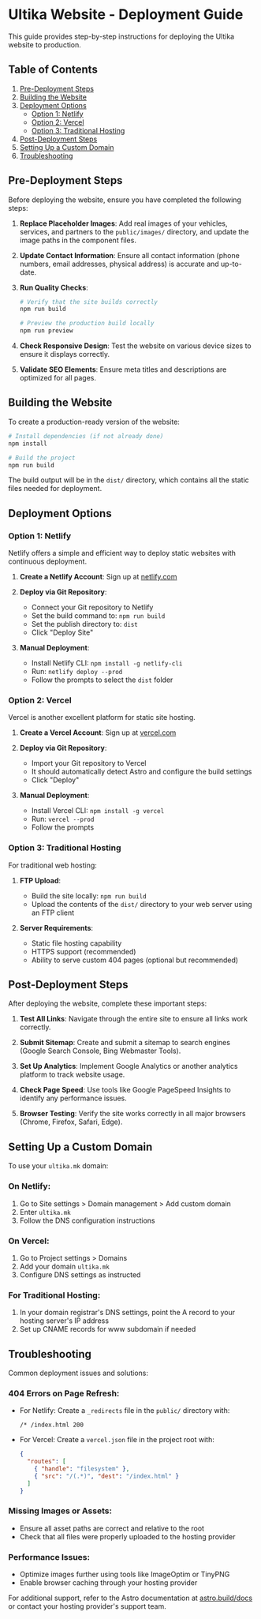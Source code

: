 # Ultika Website - Deployment Guide

This guide provides step-by-step instructions for deploying the Ultika website to production.

## Table of Contents

1. [Pre-Deployment Steps](#pre-deployment-steps)
2. [Building the Website](#building-the-website)
3. [Deployment Options](#deployment-options)
   - [Option 1: Netlify](#option-1-netlify)
   - [Option 2: Vercel](#option-2-vercel)
   - [Option 3: Traditional Hosting](#option-3-traditional-hosting)
4. [Post-Deployment Steps](#post-deployment-steps)
5. [Setting Up a Custom Domain](#setting-up-a-custom-domain)
6. [Troubleshooting](#troubleshooting)

## Pre-Deployment Steps

Before deploying the website, ensure you have completed the following steps:

1. **Replace Placeholder Images**: Add real images of your vehicles, services, and partners to the `public/images/` directory, and update the image paths in the component files.

2. **Update Contact Information**: Ensure all contact information (phone numbers, email addresses, physical address) is accurate and up-to-date.

3. **Run Quality Checks**:
   ```bash
   # Verify that the site builds correctly
   npm run build
   
   # Preview the production build locally
   npm run preview
   ```

4. **Check Responsive Design**: Test the website on various device sizes to ensure it displays correctly.

5. **Validate SEO Elements**: Ensure meta titles and descriptions are optimized for all pages.

## Building the Website

To create a production-ready version of the website:

```bash
# Install dependencies (if not already done)
npm install

# Build the project
npm run build
```

The build output will be in the `dist/` directory, which contains all the static files needed for deployment.

## Deployment Options

### Option 1: Netlify

Netlify offers a simple and efficient way to deploy static websites with continuous deployment.

1. **Create a Netlify Account**: Sign up at [netlify.com](https://www.netlify.com/)

2. **Deploy via Git Repository**:
   - Connect your Git repository to Netlify
   - Set the build command to: `npm run build`
   - Set the publish directory to: `dist`
   - Click "Deploy Site"

3. **Manual Deployment**:
   - Install Netlify CLI: `npm install -g netlify-cli`
   - Run: `netlify deploy --prod`
   - Follow the prompts to select the `dist` folder

### Option 2: Vercel

Vercel is another excellent platform for static site hosting.

1. **Create a Vercel Account**: Sign up at [vercel.com](https://vercel.com/)

2. **Deploy via Git Repository**:
   - Import your Git repository to Vercel
   - It should automatically detect Astro and configure the build settings
   - Click "Deploy"

3. **Manual Deployment**:
   - Install Vercel CLI: `npm install -g vercel`
   - Run: `vercel --prod`
   - Follow the prompts

### Option 3: Traditional Hosting

For traditional web hosting:

1. **FTP Upload**:
   - Build the site locally: `npm run build`
   - Upload the contents of the `dist/` directory to your web server using an FTP client

2. **Server Requirements**:
   - Static file hosting capability
   - HTTPS support (recommended)
   - Ability to serve custom 404 pages (optional but recommended)

## Post-Deployment Steps

After deploying the website, complete these important steps:

1. **Test All Links**: Navigate through the entire site to ensure all links work correctly.

2. **Submit Sitemap**: Create and submit a sitemap to search engines (Google Search Console, Bing Webmaster Tools).

3. **Set Up Analytics**: Implement Google Analytics or another analytics platform to track website usage.

4. **Check Page Speed**: Use tools like Google PageSpeed Insights to identify any performance issues.

5. **Browser Testing**: Verify the site works correctly in all major browsers (Chrome, Firefox, Safari, Edge).

## Setting Up a Custom Domain

To use your `ultika.mk` domain:

### On Netlify:

1. Go to Site settings > Domain management > Add custom domain
2. Enter `ultika.mk`
3. Follow the DNS configuration instructions

### On Vercel:

1. Go to Project settings > Domains
2. Add your domain `ultika.mk`
3. Configure DNS settings as instructed

### For Traditional Hosting:

1. In your domain registrar's DNS settings, point the A record to your hosting server's IP address
2. Set up CNAME records for www subdomain if needed

## Troubleshooting

Common deployment issues and solutions:

### 404 Errors on Page Refresh:

- For Netlify: Create a `_redirects` file in the `public/` directory with:
  ```
  /* /index.html 200
  ```

- For Vercel: Create a `vercel.json` file in the project root with:
  ```json
  {
    "routes": [
      { "handle": "filesystem" },
      { "src": "/(.*)", "dest": "/index.html" }
    ]
  }
  ```

### Missing Images or Assets:

- Ensure all asset paths are correct and relative to the root
- Check that all files were properly uploaded to the hosting provider

### Performance Issues:

- Optimize images further using tools like ImageOptim or TinyPNG
- Enable browser caching through your hosting provider

For additional support, refer to the Astro documentation at [astro.build/docs](https://astro.build/docs/) or contact your hosting provider's support team.